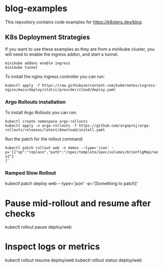 # blog-examples

This repository contains code examples for https://k8slens.dev/blog.


## K8s Deployment Strategies
If you want to use these examples as they are from a minikube cluster, you will need to enable the ingress addon, and start a tunnel.

```
minikube addons enable ingress
minikube tunnel
```

To install the nginx ingress controller you can run:
```
kubectl apply -f https://raw.githubusercontent.com/kubernetes/ingress-nginx/main/deploy/static/provider/cloud/deploy.yaml
```



### Argo Rollouts installation

To install Argo Rollouts you can run:
```
kubectl create namespace argo-rollouts
kubectl apply -n argo-rollouts -f https://github.com/argoproj/argo-rollouts/releases/latest/download/install.yaml
```


Run the patch for the rollout command:
```
kubectl patch rollout web -n demos --type='json' -p='[{"op":"replace","path":"/spec/template/spec/volumes/0/configMap/name","value":"web-v2"}
]'
```


### Ramped Slow Rollout
kubectl patch deploy web --type='json' -p='[Something to patch]'
# Pause mid-rollout and resume after checks
kubectl rollout pause deploy/web
# Inspect logs or metrics
kubectl rollout resume deploy/web
kubectl rollout status deploy/web